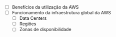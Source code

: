 - [ ] Benefícios da utilização da AWS
- [ ] Funcionamento da infraestrutura global da AWS 
	- [ ] Data Centers 
	- [ ] Regiões 
	- [ ] Zonas de disponibilidade 